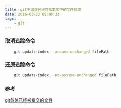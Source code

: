 ```yaml
---
title: git不追踪已经在版本库中的文件修改
date: 2016-03-23 09:09:33
tags:
    - git
---
```

### 取消追踪命令
``` bash
    git update-index --assume-unchanged filePath
```

### 还原追踪命令
``` bash
    git update-index --no-assume-unchanged filePath
```

### 参考
[git忽略已经被提交的文件](https://segmentfault.com/q/1010000000430426)
